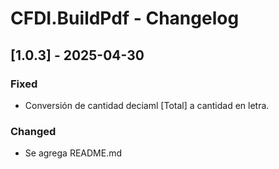 # CFDI.BuildPdf - Changelog

## [1.0.3] - 2025-04-30

### Fixed
- Conversión de cantidad deciaml [Total] a cantidad en letra.

### Changed
- Se agrega README.md

